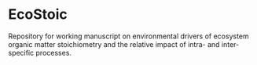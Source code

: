 # EcoStoic
Repository for working manuscript on environmental drivers of ecosystem organic matter stoichiometry and the relative impact of intra- and inter-specific processes.
